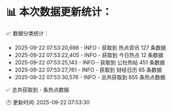 📊 本次数据更新统计：
==========================

📈 数据分类统计：
- 2025-09-22 07:53:20,698 - INFO - 获取到 热点资讯 127 条数据
- 2025-09-22 07:53:22,405 - INFO - 获取到 今日热点 12 条数据
- 2025-09-22 07:53:25,143 - INFO - 获取到 公社热帖 451 条数据
- 2025-09-22 07:53:27,761 - INFO - 获取到 财经日历 65 条数据
- 2025-09-22 07:53:30,576 - INFO - 总共获取到 655 条热点数据

✅ 总共获取到 - 条热点数据

🕐 更新时间: 2025-09-22 07:53:30
